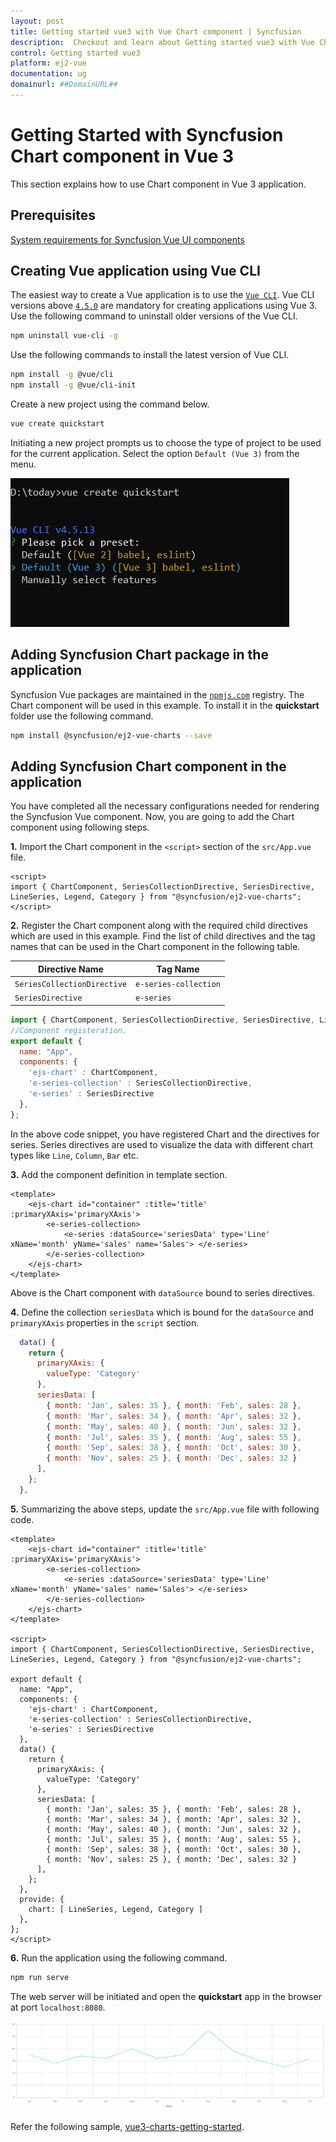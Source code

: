 ```yaml
---
layout: post
title: Getting started vue3 with Vue Chart component | Syncfusion
description:  Checkout and learn about Getting started vue3 with Vue Chart component of Syncfusion Essential JS 2 and more details.
control: Getting started vue3 
platform: ej2-vue
documentation: ug
domainurl: ##DomainURL##
---
```


# Getting Started with Syncfusion Chart component in Vue 3

This section explains how to use Chart component in Vue 3 application.

## Prerequisites

[System requirements for Syncfusion Vue UI components](https://ej2.syncfusion.com/vue/documentation/system-requirements/)

## Creating Vue application using Vue CLI

The easiest way to create a Vue application is to use the [`Vue CLI`](https://github.com/vuejs/vue-cli). Vue CLI versions above [`4.5.0`](https://v3.vuejs.org/guide/migration/introduction.html#vue-cli) are mandatory for creating applications using Vue 3. Use the following command to uninstall older versions of the Vue CLI.

```bash
npm uninstall vue-cli -g
```

Use the following commands to install the latest version of Vue CLI.

```bash
npm install -g @vue/cli
npm install -g @vue/cli-init
```

Create a new project using the command below.

```bash
vue create quickstart

```

Initiating a new project prompts us to choose the type of project to be used for the current application. Select the option `Default (Vue 3)` from the menu.

![Vue 3 Terminal](./images/vue3-terminal.png)

## Adding Syncfusion Chart package in the application

Syncfusion Vue packages are maintained in the [`npmjs.com`](https://www.npmjs.com/~syncfusionorg) registry. The Chart component will be used in this example. To install it in the **quickstart** folder use the following command.

```bash
npm install @syncfusion/ej2-vue-charts --save
```

## Adding Syncfusion Chart component in the application

You have completed all the necessary configurations needed for rendering the Syncfusion Vue component. Now, you are going to add the Chart component using following steps.

**1.** Import the Chart component in the `<script>` section of the `src/App.vue` file.

```
<script>
import { ChartComponent, SeriesCollectionDirective, SeriesDirective, LineSeries, Legend, Category } from "@syncfusion/ej2-vue-charts";
</script>
```

**2.** Register the Chart component along with the required child directives which are used in this example. Find the list of child directives and the tag names that can be used in the Chart component in the following table.
  
| Directive Name              | Tag Name              |
|-----------------------------|-----------------------|
| `SeriesCollectionDirective` | `e-series-collection` |
| `SeriesDirective`           | `e-series`            |

```js
import { ChartComponent, SeriesCollectionDirective, SeriesDirective, LineSeries, Legend, Category } from "@syncfusion/ej2-vue-charts";
//Component registeration.
export default {
  name: "App",
  components: {
    'ejs-chart' : ChartComponent,
    'e-series-collection' : SeriesCollectionDirective,
    'e-series' : SeriesDirective
  },
};

```

In the above code snippet, you have registered Chart and the directives for series. Series directives are used to visualize the data with different chart types like `Line`, `Column`, `Bar` etc.

**3.** Add the component definition in template section.

```
<template>
    <ejs-chart id="container" :title='title' :primaryXAxis='primaryXAxis'>
        <e-series-collection>
            <e-series :dataSource='seriesData' type='Line' xName='month' yName='sales' name='Sales'> </e-series>
        </e-series-collection>
    </ejs-chart>
</template>

```

Above is the Chart component with `dataSource` bound to series directives.

**4.** Define the collection `seriesData` which is bound for the `dataSource` and `primaryXAxis` properties in the `script` section.

```js
  data() {
    return {
      primaryXAxis: {
        valueType: 'Category'
      },
      seriesData: [
        { month: 'Jan', sales: 35 }, { month: 'Feb', sales: 28 },
        { month: 'Mar', sales: 34 }, { month: 'Apr', sales: 32 },
        { month: 'May', sales: 40 }, { month: 'Jun', sales: 32 },
        { month: 'Jul', sales: 35 }, { month: 'Aug', sales: 55 },
        { month: 'Sep', sales: 38 }, { month: 'Oct', sales: 30 },
        { month: 'Nov', sales: 25 }, { month: 'Dec', sales: 32 }
      ],
    };
  },

```

**5.** Summarizing the above steps, update the `src/App.vue` file with following code.

```
<template>
    <ejs-chart id="container" :title='title' :primaryXAxis='primaryXAxis'>
        <e-series-collection>
            <e-series :dataSource='seriesData' type='Line' xName='month' yName='sales' name='Sales'> </e-series>
        </e-series-collection>
    </ejs-chart>
</template>

<script>
import { ChartComponent, SeriesCollectionDirective, SeriesDirective, LineSeries, Legend, Category } from "@syncfusion/ej2-vue-charts";

export default {
  name: "App",
  components: {
    'ejs-chart' : ChartComponent,
    'e-series-collection' : SeriesCollectionDirective,
    'e-series' : SeriesDirective
  },
  data() {
    return {
      primaryXAxis: {
        valueType: 'Category'
      },
      seriesData: [
        { month: 'Jan', sales: 35 }, { month: 'Feb', sales: 28 },
        { month: 'Mar', sales: 34 }, { month: 'Apr', sales: 32 },
        { month: 'May', sales: 40 }, { month: 'Jun', sales: 32 },
        { month: 'Jul', sales: 35 }, { month: 'Aug', sales: 55 },
        { month: 'Sep', sales: 38 }, { month: 'Oct', sales: 30 },
        { month: 'Nov', sales: 25 }, { month: 'Dec', sales: 32 }
      ],
    };
  },
  provide: {
    chart: [ LineSeries, Legend, Category ]
  },
};
</script>

```

**6.** Run the application using the following command.

```bash
npm run serve
```

The web server will be initiated and open the **quickstart** app in the browser at port `localhost:8080`.

![Output](./images/vue3-chart-demo.png)

Refer the following sample, [vue3-charts-getting-started](https://github.com/SyncfusionExamples/vue3-chart-getting-started).
